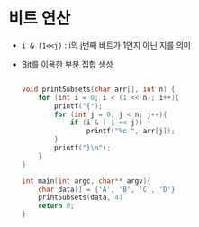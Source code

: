 # 비트 연산

- `i & (1<<j)` : i의 j번째 비트가 1인지 아닌 지를 의미

- Bit를 이용한 부분 집합 생성
    
    ```cpp
    
    void printSubsets(char arr[], int n) {
    	for (int i = 0; i < (1 << n); i++){
    		printf("{");
    		for (int j = 0; j < n; j++){
    			if (i & ( 1 << j))
    				printf("%c ", arr[j]);
    		}
    		printf("}\n");
    	}
    }
    
    int main(int argc, char** argv){
    	char data[] = {'A', 'B', 'C', 'D'}
    	printSubsets(data, 4)
    	return 0;
    }
    ```